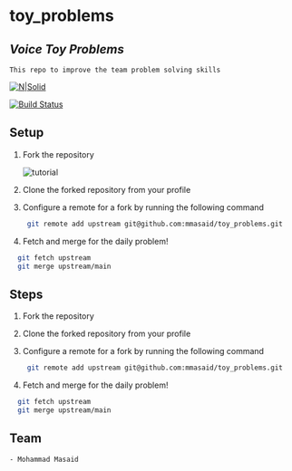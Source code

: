 # toy_problems

## _Voice Toy Problems_

`
This repo to improve the team problem solving skills
`

[![N|Solid](https://cldup.com/dTxpPi9lDf.thumb.png)](https://nodesource.com/products/nsolid)

[![Build Status](https://travis-ci.org/joemccann/dillinger.svg?branch=master)](https://travis-ci.org/joemccann/dillinger)

## Setup

1. Fork the repository

   ![tutorial](assets/fork.png)

2. Clone the forked repository from your profile
3. Configure a remote for a fork by running the following command

   ```sh
    git remote add upstream git@github.com:mmasaid/toy_problems.git
   ```

4. Fetch and merge for the daily problem!

```sh
  git fetch upstream
  git merge upstream/main
```

## Steps

1. Fork the repository
2. Clone the forked repository from your profile
3. Configure a remote for a fork by running the following command

   ```sh
    git remote add upstream git@github.com:mmasaid/toy_problems.git
   ```

4. Fetch and merge for the daily problem!

```sh
  git fetch upstream
  git merge upstream/main
```

## Team

`- Mohammad Masaid`
